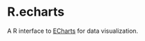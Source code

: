 R.echarts
========

A R interface to [ECharts](https://github.com/ecomfe/echarts) for data visualization.
